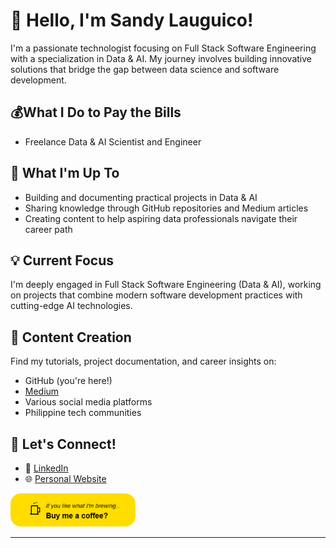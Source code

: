 # 👋 Hello, I'm Sandy Lauguico!

I'm a passionate technologist focusing on Full Stack Software Engineering with a specialization in Data & AI. My journey involves building innovative solutions that bridge the gap between data science and software development.

## 💰What I Do to Pay the Bills
- Freelance Data & AI Scientist and Engineer

## 🚀 What I'm Up To

- Building and documenting practical projects in Data & AI
- Sharing knowledge through GitHub repositories and Medium articles
- Creating content to help aspiring data professionals navigate their career path

## 💡 Current Focus
I'm deeply engaged in Full Stack Software Engineering (Data & AI), working on projects that combine modern software development practices with cutting-edge AI technologies.

## 📝 Content Creation
Find my tutorials, project documentation, and career insights on:
- GitHub (you're here!)
- [Medium](https://medium.com/me/stories/public)
- Various social media platforms
- Philippine tech communities

## 🤝 Let's Connect!
- 💼 [LinkedIn](https://www.linkedin.com/in/sandy-lauguico-257592111/)
- 🌐 [Personal Website](https://sailauguico.io)

<a href="https://buymeacoffee.com/sai_documents">
  <img src="buy-coffee-button (1).png" alt="Buy Me a Coffee?" width="200" />
</a>

---

<!--
[![Top Languages](https://github-readme-stats.vercel.app/api/top-langs/?username=sclauguico&layout=compact)](https://github.com/sclauguico)
-->
